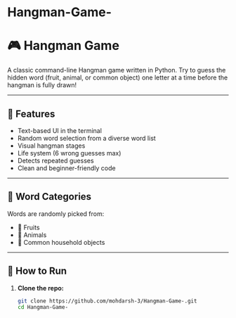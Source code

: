 # Hangman-Game-
# 🎮 Hangman Game

A classic command-line Hangman game written in Python. Try to guess the hidden word (fruit, animal, or common object) one letter at a time before the hangman is fully drawn!

---

## 🔹 Features

- Text-based UI in the terminal
- Random word selection from a diverse word list
- Visual hangman stages
- Life system (6 wrong guesses max)
- Detects repeated guesses
- Clean and beginner-friendly code

---

## 🧠 Word Categories

Words are randomly picked from:
- 🍎 Fruits
- 🐾 Animals
- 🧱 Common household objects

---

## 🚀 How to Run

1. **Clone the repo:**
   ```bash
   git clone https://github.com/mohdarsh-3/Hangman-Game-.git
   cd Hangman-Game-
